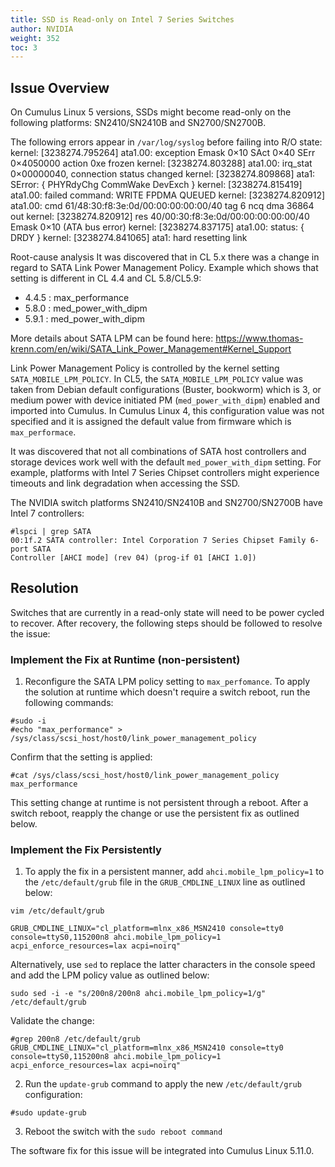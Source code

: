 ```yaml
---
title: SSD is Read-only on Intel 7 Series Switches
author: NVIDIA
weight: 352
toc: 3
---
```


## Issue Overview

On Cumulus Linux 5 versions, SSDs might become read-only on the following
platforms: SN2410/SN2410B and SN2700/SN2700B.

The following errors appear in `/var/log/syslog` before failing into R/O state:
kernel: [3238274.795264] ata1.00: exception Emask 0×10 SAct 0×40 SErr 0×4050000
action 0xe frozen
kernel: [3238274.803288] ata1.00: irq_stat 0×00000040, connection status
changed
kernel: [3238274.809868] ata1: SError: { PHYRdyChg CommWake DevExch }
kernel: [3238274.815419] ata1.00: failed command: WRITE FPDMA QUEUED
kernel: [3238274.820912] ata1.00: cmd 61/48:30:f8:3e:0d/00:00:00:00:00/40 tag 6
ncq dma 36864 out
kernel: [3238274.820912] res 40/00:30:f8:3e:0d/00:00:00:00:00/40 Emask 0×10
(ATA bus error)
kernel: [3238274.837175] ata1.00: status: { DRDY }
kernel: [3238274.841065] ata1: hard resetting link 


Root-cause analysis 
It was discovered that in CL 5.x there was a change in regard to SATA Link Power Management Policy.
Example which shows that setting is different in CL 4.4 and CL 5.8/CL5.9:

- 4.4.5 : max_performance
- 5.8.0 : med_power_with_dipm
- 5.9.1 : med_power_with_dipm


More details about SATA LPM can be found here:
https://www.thomas-krenn.com/en/wiki/SATA_Link_Power_Management#Kernel_Support

Link Power Management Policy is controlled by the kernel setting `SATA_MOBILE_LPM_POLICY`. In CL5, the `SATA_MOBILE_LPM_POLICY` value was taken from Debian default configurations (Buster, bookworm) which is 3, or medium power with device initiated PM (`med_power_with_dipm`) enabled and imported into Cumulus. In Cumulus Linux 4, this configuration value was not specified and it is assigned the default value from firmware which is `max_performace`.

It was discovered that not all combinations of SATA host controllers and storage devices work well with the default `med_power_with_dipm` setting. For example, platforms with Intel 7 Series Chipset controllers might experience timeouts and link degradation when accessing the SSD.

The NVIDIA switch platforms SN2410/SN2410B and SN2700/SN2700B have Intel 7 controllers:

```
#lspci | grep SATA 
00:1f.2 SATA controller: Intel Corporation 7 Series Chipset Family 6-port SATA
Controller [AHCI mode] (rev 04) (prog-if 01 [AHCI 1.0])
```

## Resolution

Switches that are currently in a read-only state will need to be power cycled to recover. After recovery, the following steps should be followed to resolve the issue:

### Implement the Fix at Runtime (non-persistent)

1. Reconfigure the SATA LPM policy setting to `max_perfomance`. To apply the solution at runtime which doesn't require a switch reboot, run the following commands:

```
#sudo -i
#echo "max_performance" > /sys/class/scsi_host/host0/link_power_management_policy
```

Confirm that the setting is applied:

```
#cat /sys/class/scsi_host/host0/link_power_management_policy
max_performance
```

This setting change at runtime is not persistent through a reboot. After a switch reboot, reapply the change or use the persistent fix as outlined below. 

### Implement the Fix Persistently

1. To apply the fix in a persistent manner, add `ahci.mobile_lpm_policy=1` to the `/etc/default/grub` file in the `GRUB_CMDLINE_LINUX` line as outlined below:

```
vim /etc/default/grub

GRUB_CMDLINE_LINUX="cl_platform=mlnx_x86_MSN2410 console=tty0 console=ttyS0,115200n8 ahci.mobile_lpm_policy=1 acpi_enforce_resources=lax acpi=noirq"

```

Alternatively, use `sed` to replace the latter characters in the console speed and add the LPM policy value as outlined below:

```
sudo sed -i -e "s/200n8/200n8 ahci.mobile_lpm_policy=1/g" /etc/default/grub
```

Validate the change:
```
#grep 200n8 /etc/default/grub
GRUB_CMDLINE_LINUX="cl_platform=mlnx_x86_MSN2410 console=tty0 console=ttyS0,115200n8 ahci.mobile_lpm_policy=1 acpi_enforce_resources=lax acpi=noirq"
```

2. Run the `update-grub` command to apply the new `/etc/default/grub` configuration:

```
#sudo update-grub
```

3. Reboot the switch with the `sudo reboot command`

The software fix for this issue will be integrated into Cumulus Linux 5.11.0.